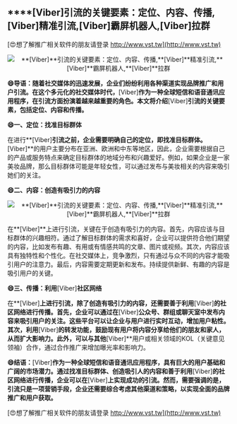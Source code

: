 ## ****[Viber]**引流的关键要素：定位、内容、传播,**[Viber]**精准引流,**[Viber]**霸屏机器人,**[Viber]**拉群**

[😍想了解推广相关软件的朋友请登录 http://www.vst.tw](http://www.vst.tw)

 <center><img src="https://vst.tw/MP4/tuiguang/png/0.png" alt="**[Viber]**引流的关键要素：定位、内容、传播,**[Viber]**精准引流,**[Viber]**霸屏机器人,**[Viber]**拉群"></center>

**😄导语：随着社交媒体的迅速发展，企业们纷纷利用各种渠道实现品牌推广和用户引流。在这个多元化的社交媒体时代，**[Viber]**作为一种全球短信和语音通讯应用程序，在引流方面扮演着越来越重要的角色。本文将介绍**[Viber]**引流的关键要素，包括定位、内容和传播。**

**😄一、定位：找准目标群体**

在进行**[Viber]**引流之前，企业需要明确自己的定位，即找准目标群体。**[Viber]**的用户主要分布在亚洲、欧洲和中东等地区，因此，企业需要根据自己的产品或服务特点来确定目标群体的地域分布和兴趣爱好。例如，如果企业是一家美妆品牌，那么目标群体可能是年轻女性，可以通过发布与美妆相关的内容来吸引她们的关注。

**😄二、内容：创造有吸引力的内容**

 <center><img src="https://vst.tw/MP4/tuiguang/png/7.png" alt="**[Viber]**引流的关键要素：定位、内容、传播,**[Viber]**精准引流,**[Viber]**霸屏机器人,**[Viber]**拉群"></center>

在**[Viber]**上进行引流，关键在于创造有吸引力的内容。首先，内容应该与目标群体的兴趣相符。通过了解目标群体的需求和喜好，企业可以提供符合他们期望的内容，比如发布有趣、有用或有情感共鸣的文章、图片或视频。其次，内容应该具有独特性和个性化。在社交媒体上，竞争激烈，只有通过与众不同的内容才能吸引用户的注意力。最后，内容需要定期更新和发布。持续提供新鲜、有趣的内容是吸引用户的关键。

**😄三、传播：利用**[Viber]**社区网络**

在**[Viber]**上进行引流，除了创造有吸引力的内容，还需要善于利用**[Viber]**的社区网络进行传播。首先，企业可以通过在**[Viber]**公众号、群组或聊天室中发布内容来吸引用户的关注。这些平台可以让企业与用户进行实时互动，增加用户粘性。其次，利用**[Viber]**的转发功能，鼓励现有用户将内容分享给他们的朋友和家人，从而扩大影响力。此外，可以与其他**[Viber]**用户或相关领域的KOL（关键意见领袖）合作，通过合作推广来增加曝光率和影响力。

**😄结语：**[Viber]**作为一种全球短信和语音通讯应用程序，具有巨大的用户基础和广阔的市场潜力。通过找准目标群体、创造吸引人的内容和善于利用**[Viber]**的社区网络进行传播，企业可以在**[Viber]**上实现成功的引流。然而，需要强调的是，引流只是一项营销手段，企业还需要综合考虑其他渠道和策略，以实现全面的品牌推广和用户获取。**

[😍想了解推广相关软件的朋友请登录 http://www.vst.tw](http://www.vst.tw)



